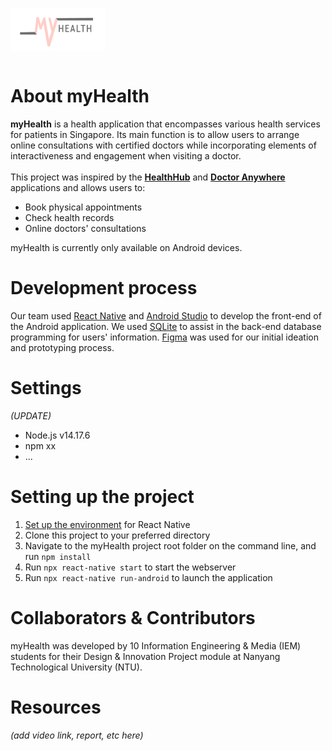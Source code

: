 <img src="https://github.com/naboleh/myHealth/blob/2351bf7daea8826d228badb692fffeac78a087df/app/icon/logopink.png" width=30% height="30%" align="left"> <br /><br /><br /><br /><br />

# About myHealth
**myHealth** is a health application that encompasses various health services for patients in Singapore. Its main function is to allow users to arrange online consultations with certified doctors while incorporating elements of interactiveness and engagement when visiting a doctor. <br /><br />
This project was inspired by the **[HealthHub](https://www.healthhub.sg/)** and **[Doctor Anywhere](https://doctoranywhere.com/)** applications and allows users to:
- Book physical appointments
- Check health records
- Online doctors' consultations

myHealth is currently only available on Android devices.

# Development process

Our team used [React Native](https://reactnative.dev/) and [Android Studio](https://developer.android.com/studio) to develop the front-end of the Android application. We used [SQLite](https://www.sqlite.org/index.html) to assist in the back-end database programming for users' information. [Figma](https://www.figma.com/login) was used for our initial ideation and prototyping process.

# Settings
*(UPDATE)*
- Node.js v14.17.6
- npm xx
- ...

# Setting up the project
1. [Set up the environment](https://reactnative.dev/docs/environment-setup) for React Native
2. Clone this project to your preferred directory
3. Navigate to the myHealth project root folder on the command line, and run ``npm install``
4. Run ``npx react-native start`` to start the webserver
5. Run ``npx react-native run-android`` to launch the application


# Collaborators & Contributors
myHealth was developed by 10 Information Engineering & Media (IEM) students for their Design & Innovation Project module at Nanyang Technological University (NTU).

# Resources 
*(add video link, report, etc here)*
